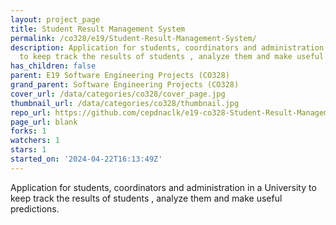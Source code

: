 ```yaml
---
layout: project_page
title: Student Result Management System
permalink: /co328/e19/Student-Result-Management-System/
description: Application for students, coordinators and administration in a University
  to keep track the results of students , analyze them and make useful predictions.
has_children: false
parent: E19 Software Engineering Projects (CO328)
grand_parent: Software Engineering Projects (CO328)
cover_url: /data/categories/co328/cover_page.jpg
thumbnail_url: /data/categories/co328/thumbnail.jpg
repo_url: https://github.com/cepdnaclk/e19-co328-Student-Result-Management-System
page_url: blank
forks: 1
watchers: 1
stars: 1
started_on: '2024-04-22T16:13:49Z'
---
```


Application for students, coordinators and administration in a University to keep track the results of students , analyze them and make useful predictions.